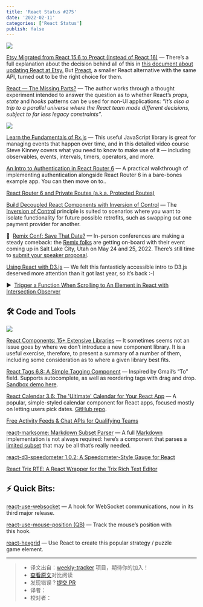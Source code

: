```yaml
---
title: 'React Status #275'
date: '2022-02-11'
categories: ['React Status']
publish: false
---
```


[![](https://res.cloudinary.com/cpress/image/upload/w_1280,e_sharpen:60/wyxfhwilowcknhdias4z.jpg)](https://react.statuscode.com/link/119533/web)

[Etsy Migrated from React 15.6 to Preact (Instead of React 16)](https://react.statuscode.com/link/119533/web "twitter.com") — There’s a full explanation about the decision behind all of this in [this document about updating React at Etsy.](https://react.statuscode.com/link/119534/web) But [Preact](https://react.statuscode.com/link/119535/web), a smaller React alternative with the same API, turned out to be the right choice for them.

[React — The Missing Parts?](https://react.statuscode.com/link/119536/web "acko.net") — The author works through a thought experiment intended to answer the question as to whether React’s _props_, _state_ and _hooks_ patterns can be used for non-UI applications: _“It’s also a trip to a parallel universe where the React team made different decisions, subject to far less legacy constraints”_.

[![](https://copm.s3.amazonaws.com/ae9d744f.jpg)](https://react.statuscode.com/link/119537/web)

[Learn the Fundamentals of Rx.js](https://react.statuscode.com/link/119537/web "frontendmasters.com") — This useful JavaScript library is great for managing events that happen over time, and in this detailed video course Steve Kinney covers what you need to know to make use of it — including observables, events, intervals, timers, operators, and more.

[An Intro to Authentication in React Router 6](https://react.statuscode.com/link/119538/web "www.robinwieruch.de") — A practical walkthrough of implementing authentication alongside React Router 6 in a bare-bones example app. You can then move on to..

[React Router 6 and Private Routes (a.k.a. Protected Routes)](https://react.statuscode.com/link/119539/web)  

[Build Decoupled React Components with Inversion of Control](https://react.statuscode.com/link/119540/web "t.co") — The [Inversion of Control](https://react.statuscode.com/link/119541/web) principle is suited to scenarios where you want to isolate functionality for future possible retrofits, such as swapping out one payment provider for another.

📅  [Remix Conf: Save That Date?](https://react.statuscode.com/link/119545/web "remix.run") — In-person conferences are making a steady comeback: the [Remix folks](https://react.statuscode.com/link/119546/web) are getting on-board with their event coming up in Salt Lake City, Utah on May 24 and 25, 2022. There’s still time to [submit your speaker proposal](https://react.statuscode.com/link/119547/web).

[Using React with D3.js](https://react.statuscode.com/link/119548/web "wattenberger.com") — We felt this fantasticly accessible intro to D3.js deserved more attention than it got last year, so it’s back :-)

▶  [Trigger a Function When Scrolling to An Element in React with Intersection Observer](https://react.statuscode.com/link/119549/web)  

## 🛠 Code and Tools

[![](https://res.cloudinary.com/cpress/image/upload/w_1280,e_sharpen:60/m9altra8nw4cj21n8fno.jpg)](https://react.statuscode.com/link/119550/web)

[React Components: 15+ Extensive Libraries](https://react.statuscode.com/link/119550/web "stackdiary.com") — It sometimes seems not an issue goes by where we don’t introduce a new component library. It is a useful exercise, therefore, to present a summary of a number of them, including some consideration as to where a given library best fits.

[React Tags 6.8: A Simple Tagging Component](https://react.statuscode.com/link/119551/web "github.com") — Inspired by Gmail’s “To” field. Supports autocomplete, as well as reordering tags with drag and drop. [Sandbox demo here](https://react.statuscode.com/link/119552/web).

[React Calendar 3.6: The 'Ultimate' Calendar for Your React App](https://react.statuscode.com/link/119553/web "projects.wojtekmaj.pl") — A popular, simple-styled calendar component for React apps, focused mostly on letting users pick dates. [GitHub repo](https://react.statuscode.com/link/119554/web).

[Free Activity Feeds & Chat APIs for Qualifying Teams](https://react.statuscode.com/link/119555/web "getstream.io")

[react-marksome: Markdown Subset Parser](https://react.statuscode.com/link/119556/web "github.com") — A full [Markdown](https://react.statuscode.com/link/119557/web) implementation is not always required: here’s a component that parses a [limited subset](https://react.statuscode.com/link/119558/web) that may be all that’s really needed.

[react-d3-speedometer 1.0.2: A Speedometer-Style Gauge for React](https://react.statuscode.com/link/119559/web)  

[React Trix RTE: A React Wrapper for the Trix Rich Text Editor](https://react.statuscode.com/link/119560/web)  

## ⚡️ Quick Bits:

[react-use-websocket](https://react.statuscode.com/link/119561/web) — A hook for WebSocket communications, now in its third major release.

[react-use-mouse-position (QB)](https://react.statuscode.com/link/119562/web) — Track the mouse’s position with this hook.

[react-hexgrid](https://react.statuscode.com/link/119563/web) — Use React to create this popular strategy / puzzle game element.

---
> * 译文出自：[weekly-tracker](https://github.com/FEDarling/weekly-tracker) 项目，期待你的加入！
> * [查看原文](https://react.statuscode.com/issues/275)对比阅读
> * 发现错误？[提交 PR](https://github.com/FEDarling/weekly-tracker/blob/main/weeklys/react_status/275)
> * 译者：
> * 校对者：
